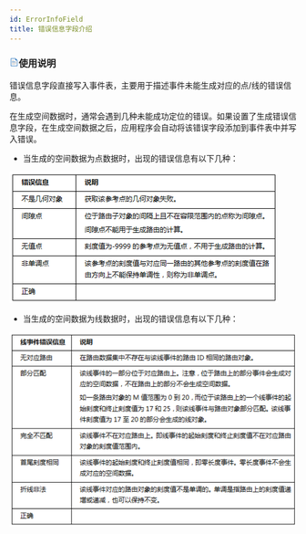 ```yaml
---
id: ErrorInfoField
title: 错误信息字段介绍
---
```

### ![](../img/read.gif)使用说明

错误信息字段直接写入事件表，主要用于描述事件未能生成对应的点/线的错误信息。

在生成空间数据时，通常会遇到几种未能成功定位的错误。如果设置了生成错误信息字段，在生成空间数据之后，应用程序会自动将该错误字段添加到事件表中并写入错误。

  * 当生成的空间数据为点数据时，出现的错误信息有以下几种： 
  
   ![](img/ErrorField.png)  
 
  * 当生成的空间数据为线数据时，出现的错误信息有以下几种：  

 ![](img/LineErrorField.png)  
